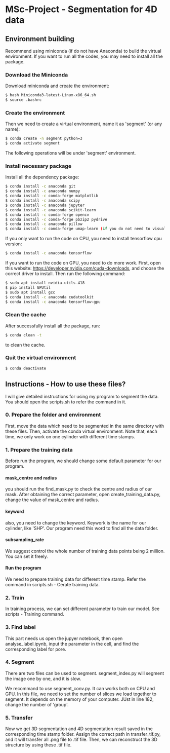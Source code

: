 # MSc-Project - Segmentation for 4D data

## Environment building

Recommend using miniconda (if do not have Anaconda) to build the virtual environment. If you want to run all the codes, you may need to install all the package.

### Download the Miniconda
Download miniconda and create the environment:
```sh
$ bash Miniconda3-latest-Linux-x86_64.sh
$ source .bashrc
```
### Create the environment
Then we need to create a virtual environment, name it as 'segment' (or any name):
```sh
$ conda create -n segment python=3
$ conda activate segment
```
The following operations will be under 'segment' environment.

### Install necessary package
Install all the dependency package:
```sh
$ conda install -c anaconda git
$ conda install -c anaconda numpy
$ conda install -c conda-forge matplotlib
$ conda install -c anaconda scipy
$ conda install -c anaconda jupyter
$ conda install -c anaconda scikit-learn
$ conda install -c conda-forge opencv
$ conda install -c conda-forge pbzip2 pydrive
$ conda install -c anaconda pillow
$ conda install -c conda-forge umap-learn (if you do not need to visualise in umap, do not need to install this package)
```
If you only want to run the code on CPU, you need to install tensorflow cpu version:
```sh
$ conda install -c anaconda tensorflow
```
If you want to run the code on GPU, you need to do more work.
First, open this website: https://developer.nvidia.com/cuda-downloads, and choose the correct driver to install.
Then run the following command:
```sh
$ sudo apt install nvidia-utils-418
$ pip install GPUtil
$ sudo apt install gcc
$ conda install -c anaconda cudatoolkit
$ conda install -c anaconda tensorflow-gpu
```

### Clean the cache
After successfully install all the package, run:
```sh
$ conda clean -t
```
to clean the cache.

### Quit the virtual environment
```sh
$ conda deactivate
```

## Instructions - How to use these files?
I will give detailed instructions for using my program to segment the data. You should open the scripts.sh to refer the command in it.

### 0. Prepare the folder and environment
First, move the data which need to be segmented in the same directory with these files. Then, activate the conda virtual environment. Note that, each time, we only work on one cylinder with different time stamps.

### 1. Prepare the training data
Before run the program, we should change some default parameter for our program.

#### mask_centre and radius
you should run the find_mask.py to check the centre and radius of our mask. After obtaining the correct parameter, open create_training_data.py, change the value of mask_centre and radius.

#### keyword
also, you need to change the keyword. Keywork is the name for our cylinder, like 'SHP'. Our program need this word to find all the data folder.

#### subsampling_rate
We suggest control the whole number of training data points being 2 million. You can set it freely.

#### Run the program
We need to prepare training data for different time stamp. Refer the command in scripts.sh - Cerate training data. 

### 2. Train
In training process, we can set different parameter to train our model. See scripts - Training command.

### 3. Find label
This part needs us open the jupyer notebook, then open analyse_label.ipynb, input the parameter in the cell, and find the corresponding label for pore.

### 4. Segment
There are two files can be used to segment. segment_index.py will segment the image one by one, and it is slow.

We recommand to use segment_conv.py. It can works both on CPU and GPU. In this file, we need to set the number of slices we load together to segment. It depends on the memory of your computer. JUst in line 182, change the number of 'group'.

### 5. Transfer
Now we get 3D segmentation and 4D segmentation result saved in the corresponding time stamp folder. Assign the correct path in transfer_tif.py, and it will transfer all .png file to .tif file. Then, we can reconstruct the 3D structure by using these .tif file.





